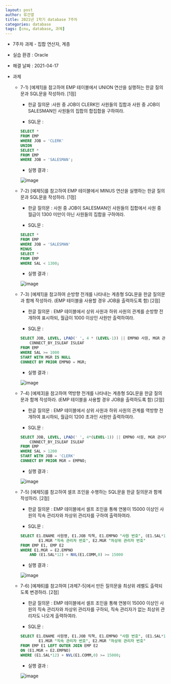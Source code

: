 ```yaml
---
layout: post
author: 류건열
title: 2021년 1학기 database 7주차
categories: database
tags: [cnu, database, 과제]
---
```


- 7주차 과제 - 집합 연산자, 계층
- 실습 환경 : Oracle
- 해결 날짜 : 2021-04-17

- 과제

  - 7-1) [예제1]을 참고하여 EMP 테이블에서 UNION 연산을 실행하는 한글 질의문과 SQL문을 작성하라. [1점]

    - 한글 질의문 :사원 중 JOB이 CLERK인 사원들의 집합과 사원 중 JOB이 SALESMAN인 사원들의 집합의 합집합을 구하여라.

    - SQL문 :

    ```sql
    SELECT *
    FROM EMP
    WHERE JOB = 'CLERK'
    UNION
    SELECT *
    FROM EMP
    WHERE JOB = 'SALESMAN';
    ```

    - 실행 결과 :

    ![image](https://user-images.githubusercontent.com/34560965/115107103-c3e54400-9fa3-11eb-80a2-b0e152362c38.png)

  - 7-2) [예제5]를 참고하여 EMP 테이블에서 MINUS 연산을 실행하는 한글 질의문과 SQL문을 작성하라. [1점]

    - 한글 질의문 : 사원 중 JOB이 SALESMAN인 사원들의 집합에서 사원 중 월급이 1300 미만이 아닌 사원들의 집합을 구하여라.

    - SQL문 :

    ```sql
    SELECT *
    FROM EMP
    WHERE JOB = 'SALESMAN'
    MINUS
    SELECT *
    FROM EMP
    WHERE SAL < 1300;
    ```

    - 실행 결과 :

    ![image](https://user-images.githubusercontent.com/34560965/115107113-d790aa80-9fa3-11eb-8220-8d79eb27917f.png)

  - 7-3) [예제1]을 참고하여 순방향 전개를 나타내는 계층형 SQL문을 한글 질의문과 함께 작성하라. (EMP 테이블을 사용할 경우 JOB을 출력하도록 함) [2점]

    - 한글 질의문 : EMP 테이블에서 상위 사원과 하위 사원의 관계를 순방향 전개하여 표시하되, 월급이 1000 이상인 사원만 출력하여라.

    - SQL문 :

    ```sql
    SELECT JOB, LEVEL, LPAD(' ', 4 * (LEVEL-1)) || EMPNO 사원, MGR 관리자, SAL 월급,
        CONNECT_BY_ISLEAF ISLEAF
    FROM EMP
    WHERE SAL >= 1000
    START WITH MGR IS NULL
    CONNECT BY PRIOR EMPNO = MGR;
    ```

    - 실행 결과 :

    ![image](https://user-images.githubusercontent.com/34560965/115107135-ebd4a780-9fa3-11eb-8a67-50e7f65d94fd.png)

  - 7-4) [예제3]을 참고하여 역방향 전개를 나타내는 계층형 SQL문을 한글 질의문과 함께 작성하라. (EMP 테이블을 사용할 경우 JOB을 출력하도록 함) [2점]

    - 한글 질의문 : EMP 테이블에서 상위 사원과 하위 사원의 관계를 역방향 전개하여 표시하되, 월급이 1200 초과인 사원만 출력하여라.

    - SQL문 :

    ```sql
    SELECT JOB, LEVEL, LPAD(' ', 4*(LEVEL-1)) || EMPNO 사원, MGR 관리자,
        CONNECT_BY_ISLEAF ISLEAF
    FROM EMP
    WHERE SAL > 1200
    START WITH JOB = 'CLERK'
    CONNECT BY PRIOR MGR = EMPNO;
    ```

    - 실행 결과 :

    ![image](https://user-images.githubusercontent.com/34560965/115107150-03139500-9fa4-11eb-8d75-b9f807fc01fc.png)

  - 7-5) [예제5]를 참고하여 셀프 조인을 수행하는 SQL문을 한글 질의문과 함께 작성하라. [2점]

    - 한글 질의문 : EMP 테이블에서 셀프 조인을 통해 연봉이 15000 이상인 사원의 직속 관리자와 차상위 관리자를 구하여 출력하여라.

    - SQL문 :

    ```sql
    SELECT E1.ENAME 사원명, E1.JOB 직책, E1.EMPNO "사원 번호", (E1.SAL*12) + NVL(E1.COMM,0) 연봉,
            E1.MGR "직속 관리자 번호", E2.MGR "차상위 관리자 번호"
    FROM EMP E1, EMP E2
    WHERE E1.MGR = E2.EMPNO
        AND (E1.SAL*12) + NVL(E1.COMM,0) >= 15000
    ```

    - 실행 결과 :

    ![image](https://user-images.githubusercontent.com/34560965/115107164-1e7ea000-9fa4-11eb-8944-3610dc00cbab.png)

  - 7-6) [예제6]를 참고하여 [과제7-5]에서 만든 질의문을 최상위 레벨도 출력되도록 변경하라. [2점]

    - 한글 질의문 : EMP 테이블에서 셀프 조인을 통해 연봉이 15000 이상인 사원의 직속 관리자와 차상위 관리자를 구하되, 직속 관리자가 없는 최상위 관리자도 나오게 출력하여라.

    - SQL문 :

    ```sql
    SELECT E1.ENAME 사원명, E1.JOB 직책, E1.EMPNO "사원 번호", (E1.SAL*12) + NVL(E1.COMM,0) 연봉,
            E1.MGR "직속 관리자 번호", E2.MGR "차상위 관리자 번호"
    FROM EMP E1 LEFT OUTER JOIN EMP E2
    ON (E1.MGR = E2.EMPNO)
    WHERE (E1.SAL*12) + NVL(E1.COMM,0) >= 15000;
    ```

    - 실행 결과 :

    ![image](https://user-images.githubusercontent.com/34560965/115107182-40782280-9fa4-11eb-9a18-1f76a570b35f.png)
